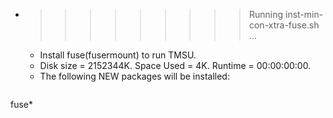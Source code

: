 * >>>>>>>>> Running inst-min-con-xtra-fuse.sh ...
  * Install fuse(fusermount) to run TMSU.
  * Disk size = 2152344K. Space Used = 4K. Runtime = 00:00:00:00.
  * The following NEW packages will be installed:
  ```bash
fuse*
  ```
